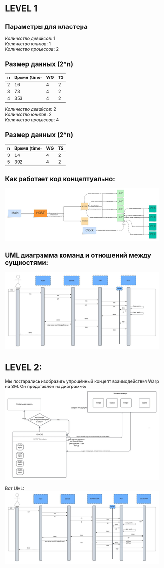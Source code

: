 # LEVEL 1  
## Параметры для кластера


_Количество девайсов_: 1    
_Количество юнитов_: 1     
_Количество процессов_: 2

## Размер данных \(2^n\)

| **n** | **Время (time)** | **WG** | **TS** |
|-------|------------------|--------|--------|
| 2     | 16               | 4      | 2      |
| 3     | 73               | 4      | 2      |
| 4     | 353              | 4      | 2      |


_Количество девайсов_: 2    
_Количество юнитов_: 2     
_Количество процессов_: 4

## Размер данных \(2^n\)

| **n** | **Время (time)** | **WG** | **TS** |
|-------|------------------|--------|--------|
| 3     | 14               | 4      | 2      |
| 5     | 392               | 4      | 2      |



## Как работает код концептуально:   
<img src="img/5251271773847153002.jpg"/>

## UML диаграмма команд и отношений между сущностями:  
<img src="img/5251271773847153001.jpg"/>

# LEVEL 2:
Мы постарались изобразить упрощённый концепт взаимодействия Warp на SM. Он представлен на диаграмме:
<img src="img/5251271773847153003.jpg"/>

Вот UML:   
<img src="img/5251271773847153004.jpg">
